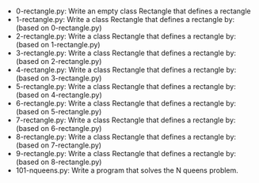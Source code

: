 ###
- 0-rectangle.py: Write an empty class Rectangle that defines a rectangle
- 1-rectangle.py: Write a class Rectangle that defines a rectangle by: (based on 0-rectangle.py)
- 2-rectangle.py: Write a class Rectangle that defines a rectangle by: (based on 1-rectangle.py)
- 3-rectangle.py: Write a class Rectangle that defines a rectangle by: (based on 2-rectangle.py)
- 4-rectangle.py: Write a class Rectangle that defines a rectangle by: (based on 3-rectangle.py)
- 5-rectangle.py: Write a class Rectangle that defines a rectangle by: (based on 4-rectangle.py)
- 6-rectangle.py: Write a class Rectangle that defines a rectangle by: (based on 5-rectangle.py)
- 7-rectangle.py: Write a class Rectangle that defines a rectangle by: (based on 6-rectangle.py)
- 8-rectangle.py: Write a class Rectangle that defines a rectangle by: (based on 7-rectangle.py)
- 9-rectangle.py: Write a class Rectangle that defines a rectangle by: (based on 8-rectangle.py)
- 101-nqueens.py: Write a program that solves the N queens problem.
